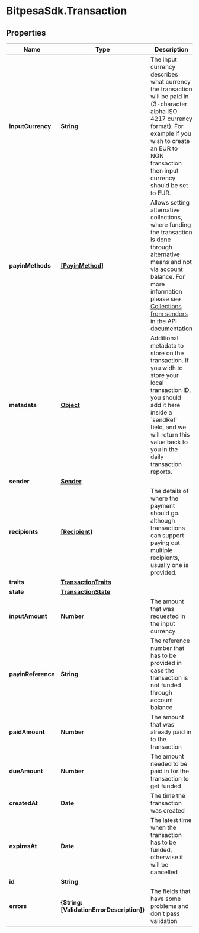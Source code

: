 # BitpesaSdk.Transaction

## Properties
Name | Type | Description | Notes
------------ | ------------- | ------------- | -------------
**inputCurrency** | **String** | The input currency describes what currency the transaction will be paid in (3-character alpha ISO 4217 currency format). For example if you wish to create an EUR to NGN transaction then input currency should be set to EUR. | 
**payinMethods** | [**[PayinMethod]**](PayinMethod.md) | Allows setting alternative collections, where funding the transaction is done through alternative means and not via account balance.  For more information please see [Collections from senders](https://github.com/bitpesa/api-documentation/blob/master/additional-features.md#collections-from-senders) in the API documentation | [optional] 
**metadata** | [**Object**](.md) | Additional metadata to store on the transaction. If you widh to store your local transaction ID, you should add it here inside a &#x60;sendRef&#x60; field, and we will return this value back to you in the daily transaction reports. | [optional] 
**sender** | [**Sender**](Sender.md) |  | 
**recipients** | [**[Recipient]**](Recipient.md) | The details of where the payment should go. although transactions can support paying out multiple recipients, usually one is provided.  | 
**traits** | [**TransactionTraits**](TransactionTraits.md) |  | [optional] 
**state** | [**TransactionState**](TransactionState.md) |  | [optional] 
**inputAmount** | **Number** | The amount that was requested in the input currency | [optional] 
**payinReference** | **String** | The reference number that has to be provided in case the transaction is not funded through account balance | [optional] 
**paidAmount** | **Number** | The amount that was already paid in to the transaction | [optional] 
**dueAmount** | **Number** | The amount needed to be paid in for the transaction to get funded | [optional] 
**createdAt** | **Date** | The time the transaction was created | [optional] 
**expiresAt** | **Date** | The latest time when the transaction has to be funded, otherwise it will be cancelled | [optional] 
**id** | **String** |  | [optional] 
**errors** | **{String: [ValidationErrorDescription]}** | The fields that have some problems and don&#39;t pass validation | [optional] 


